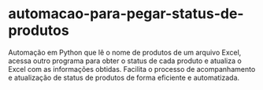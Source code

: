 # automacao-para-pegar-status-de-produtos
Automação em Python que lê o nome de produtos de um arquivo Excel, acessa outro programa para obter o status de cada produto e atualiza o Excel com as informações obtidas. Facilita o processo de acompanhamento e atualização de status de produtos de forma eficiente e automatizada.
